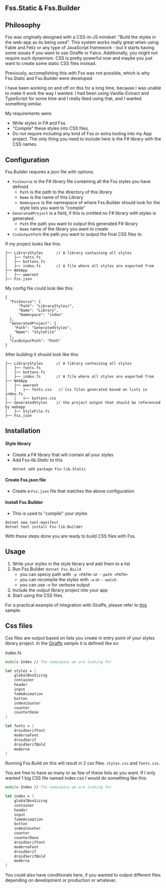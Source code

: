 ﻿## Fss.Static & Fss.Builder

## Philosophy

Fss was originally designed with a CSS-in-JS mindset: "Build the styles in the web-app as its being used".
This system works really great when using Fable and Feliz or any type of JavaScript framework - but it starts having some issues if you want to use Giraffe or Falco.
Additionally, you might not require such dynamism. CSS is pretty powerful now and maybe you just want to create some static CSS files instead.

Previously, accomplishing this with Fss was not possible, which is why Fss.Static and Fss.Builder were developed.

I have been working on and off on this for a long time, because I was unable to make it work the way I wanted.
I had been using Vanilla-Extract and TypeScript for some time and I really liked using that, and I wanted something similar.

My requirements were:
- Write styles in F# and Fss.
- "Compile" these styles into CSS files.
- Do not require including any kind of Fss or extra tooling into my App project. The only thing you need to include here is the F# library with the CSS names.

## Configuration
Fss.Builder requires a json file with options.

- `FssSource` is the F# library file containing all the Fss styles you have defined
    - `Path` is the path to the directory of this library
    - `Name` is the name of this Library
    - `Namespace` is the namespace of where Fss.Builder should look for the style lists you want to "compile"
- `GeneratedProject` is a field, if this is omitted no F# library with styles is generated.
    - `Path` the path you want to output this generated F# library
    - `Name` name of the library you want to create
- `CssOutputPath` the path you want to output the final CSS files to.


If my project looks like this:
```
├── LibraryStyles      // A library containing all styles
│   ├── fonts.fs      
│   ├── buttons.fs     
│   ├── index.fs       // A file where all styles are exported from
├── WebApp
│   ├── wwwroot
├── Fss.json
```

My config file could look like this:
```
{
  "FssSource": {
      "Path": "LibraryStyles/",
      "Name": "Library",
      "Namespace": "index"
  },
  "GeneratedProject": {
    "Path": "GeneratedStyles",
    "Name": "StyleFile"
  },
  "CssOutputPath": "Path"
}
```

After building it should look like this:

```
├── LibraryStyles      // A library containing all styles
│   ├── fonts.fs      
│   ├── buttons.fs     
│   ├── index.fs       // A file where all styles are exported from
├── WebApp
│   ├── wwwroot
│   │   ├── fonts.css   // Css files generated based on lists in index.fs
│   │   ├── buttons.css
├── GeneratedStyles    // the project output that should be referenced by webapp
│   ├── StyleFile.fs      
├── Fss.json
```

## Installation


#### Style library
- Create a F# library that will contain all your styles
- Add Fss-lib.Static to this
	```
	dotnet add package Fss-lib.Static
	```

#### Create Fss.json file
- Create a `Fss.json` file that matches the above configuration.

#### Install Fss.Builder
- This is used to "compile" your styles
```
dotnet new tool-manifest
dotnet tool install Fss-lib.Builder
```

With these steps done you are ready to build CSS files with Fss.

## Usage

1. Write your styles in the style library and add them to a list
2. Run Fss.Builder `dotnet Fss.Build`
    - you can speciy path with `-p <PATH>` or `--path <PATH>`
    - you can recompile the styles with `-w` or `--watch`
    - you can use -v for verbose output
3. Include the output library project into your app
4. Start using the CSS files.

For a practical example of integration with Giraffe, please refer to [this](LINKY) sample.

## Css files
Css files are output based on lists you create in entry point of your styles library project.
In the [Giraffe](LINKY) sample it is defined like so:

index.fs
```fsharp
module Index // The namespace we are looking for

let styles = [
    globalBoxSizing 
    container
    header
    input
    fadeAnimation
    button
    indexCounter
    counter
    counterDone
]

let fonts = [
    droidSerifFont 
    modernaFont 
    droidSerif 
    droidSerifBold 
    moderna
]
```

Running Fss.Build on this will result in 2 css files. `styles.css` and `fonts.css`.

You are free to have as many or as few of these lists as you want.
If I only wanted 1 big CSS file named index.css I would do something like this:

```fsharp
module Index // The namespace we are looking for

let index = [
    globalBoxSizing 
    container
    header
    input
    fadeAnimation
    button
    indexCounter
    counter
    counterDone
    droidSerifFont 
    modernaFont 
    droidSerif 
    droidSerifBold 
    moderna
]
```

You could also have conditionals here, if you wanted to output different files depending on development or production or whatever.

